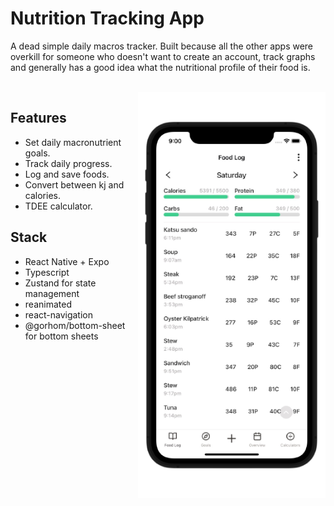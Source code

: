 # Nutrition Tracking App

<!-- [![Author](https://img.shields.io/badge/Author-rhysgeary-brightgreen)](https://rhysgeary.com)
[![Repo Link](https://img.shields.io/badge/Repo-Link-black.svg)](https://github.com/RhyG/nutrition-tracker-app)
[![Coverage](/badge.svg)](https://github.com/RhyG/nutrition-tracker-app) -->

A dead simple daily macros tracker. Built because all the other apps were overkill for someone who doesn't want to create an account, track graphs and generally has a good idea what the nutritional profile of their food is.

<br />

<!-- <div align="center"> -->
<!-- <br /> -->
  <img width="300" height="auto" align="right" src="./assets/app_demo.png">
<!-- </div> -->

## Features

- Set daily macronutrient goals.
- Track daily progress.
- Log and save foods.
- Convert between kj and calories.
- TDEE calculator.

## Stack

- React Native + Expo
- Typescript
- Zustand for state management
- reanimated
- react-navigation
- @gorhom/bottom-sheet for bottom sheets
